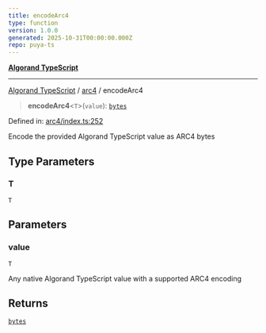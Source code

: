 ```yaml
---
title: encodeArc4
type: function
version: 1.0.0
generated: 2025-10-31T00:00:00.000Z
repo: puya-ts
---
```


[**Algorand TypeScript**](/reference/algorand-typescript/api/readme/)

---

[Algorand TypeScript](docs/_md/modules) / [arc4](docs/_md/arc4/README) / encodeArc4

> **encodeArc4**\<`T`\>(`value`): [`bytes`](/reference/algorand-typescript/api/index/type-aliases/bytes/)

Defined in: [arc4/index.ts:252](https://github.com/algorandfoundation/puya-ts/blob/main/packages/algo-ts/src/arc4/index.ts#L252)

Encode the provided Algorand TypeScript value as ARC4 bytes

## Type Parameters

### T

`T`

## Parameters

### value

`T`

Any native Algorand TypeScript value with a supported ARC4 encoding

## Returns

[`bytes`](/reference/algorand-typescript/api/index/type-aliases/bytes/)

